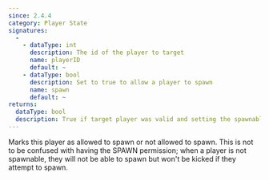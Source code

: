 ```yaml
---
since: 2.4.4
category: Player State
signatures:
  -
    - dataType: int
      description: The id of the player to target
      name: playerID
      default: ~
    - dataType: bool
      description: Set to true to allow a player to spawn
      name: spawn
      default: ~
returns:
  dataType: bool
  description: True if target player was valid and setting the spawnablity was successful
---
```


Marks this player as allowed to spawn or not allowed to spawn. This is not to be confused with having the SPAWN permission; when a player is not spawnable, they will not be able to spawn but won't be kicked if they attempt to spawn.
